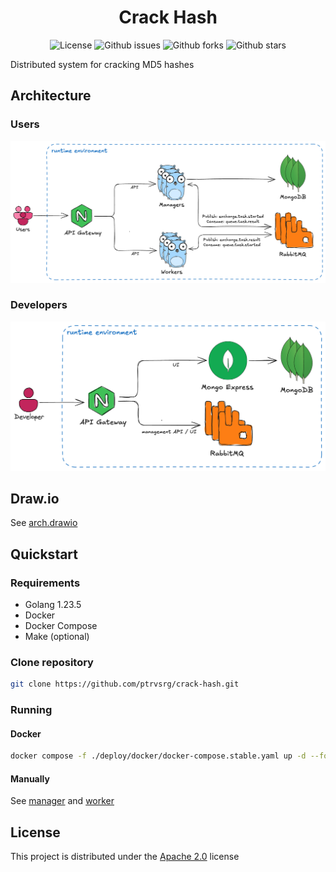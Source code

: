 <h1 align="center">Crack Hash</h1>

<p align="center">
  <img alt="License" src="https://img.shields.io/github/license/ptrvsrg/crack-hash?color=56BEB8&style=flat">
  <img alt="Github issues" src="https://img.shields.io/github/issues/ptrvsrg/crack-hash?color=56BEB8&style=flat" />
  <img alt="Github forks" src="https://img.shields.io/github/forks/ptrvsrg/crack-hash?color=56BEB8&style=flat" />
  <img alt="Github stars" src="https://img.shields.io/github/stars/ptrvsrg/crack-hash?color=56BEB8&style=flat" />
</p>

Distributed system for cracking MD5 hashes

## Architecture

### Users

![architecture](.assets/arch-users.png)

### Developers

![architecture](.assets/arch-developers.png)

## Draw.io

See [arch.drawio](./.assets/arch.drawio)

## Quickstart

### Requirements

- Golang 1.23.5
- Docker
- Docker Compose
- Make (optional)

### Clone repository

```bash
git clone https://github.com/ptrvsrg/crack-hash.git
```

### Running

#### Docker

```bash
docker compose -f ./deploy/docker/docker-compose.stable.yaml up -d --force-recreate --build
```

#### Manually

See [manager](./manager/README.md) and [worker](./worker/README.md)

## License

This project is distributed under the [Apache 2.0](https://www.apache.org/licenses/LICENSE-2.0.html) license